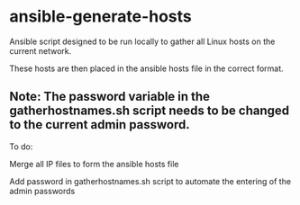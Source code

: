 # ansible-generate-hosts

Ansible script designed to be run locally to gather all Linux hosts on the current network.

These hosts are then placed in the ansible hosts file in the correct format.

Note: The password variable in the gatherhostnames.sh script needs to be changed to the current admin password.
---
To do:

Merge all IP files to form the ansible hosts file

Add password in gatherhostnames.sh script to automate the entering of the admin passwords
